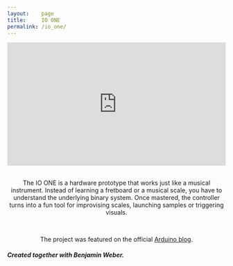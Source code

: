 ```yaml
---
layout:    page
title:     IO ONE
permalink: /io_one/
---
```

<div align="center">
<style>.embed-container { position: relative; padding-bottom: 56.25%; height: 0; overflow: hidden; max-width: 100%; } .embed-container iframe, .embed-container object, .embed-container embed { position: absolute; top: 0; left: 0; width: 100%; height: 100%; }</style><div class='embed-container'><iframe src='https://player.vimeo.com/video/156947468' frameborder='0' webkitAllowFullScreen mozallowfullscreen allowFullScreen></iframe></div>

<br> 
<p>The IO ONE is a hardware prototype that works just like a musical instrument. Instead of learning a fretboard or a musical scale, you have to understand the underlying binary system. Once mastered, the controller turns into a fun tool for improvising scales, launching samples or triggering visuals.</p>
<br> 
<p>The project was featured on the official <a href="https://blog.arduino.cc/2016/06/15/binary-io-is-an-arduino-powered-four-button-midi-controller/">Arduino blog</a>.</p>
</div>

<h5>Created together with Benjamin Weber.</h5>